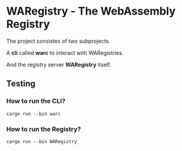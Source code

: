 # WARegistry - The **W**eb**A**ssembly **R**egistry

The project consistes of two subprojects.

A **cli** called **warc** to interact with WARegistries.

And the registry server **WARegistry** itself.

## Testing


### How to run the CLI?

`cargo run --bin warc`

### How to run the Registry?

`cargo run --bin WARegistry`